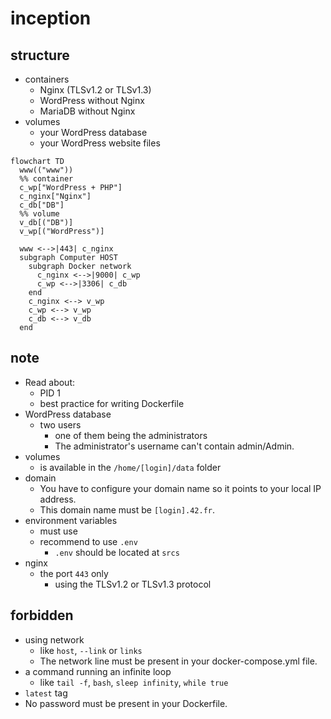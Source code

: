 # inception

## structure
- containers
  - Nginx (TLSv1.2 or TLSv1.3)
  - WordPress without Nginx
  - MariaDB without Nginx
- volumes
  - your WordPress database
  - your WordPress website files

```mermaid
flowchart TD
  www(("www"))
  %% container
  c_wp["WordPress + PHP"]
  c_nginx["Nginx"]
  c_db["DB"]
  %% volume
  v_db[("DB")]
  v_wp[("WordPress")]

  www <-->|443| c_nginx
  subgraph Computer HOST
    subgraph Docker network
      c_nginx <-->|9000| c_wp
      c_wp <-->|3306| c_db
    end
    c_nginx <--> v_wp
    c_wp <--> v_wp
    c_db <--> v_db
  end
```

## note
- Read about:
  - PID 1
  - best practice for writing Dockerfile
- WordPress database
  - two users
    - one of them being the administrators
    - The administrator's username can't contain admin/Admin.
- volumes
  - is available in the `/home/[login]/data` folder
- domain
  - You have to configure your domain name so it points to your local IP address.
  - This domain name must be `[login].42.fr`.
- environment variables
  - must use
  - recommend to use `.env`
    - `.env` should be located at `srcs`
- nginx
  - the port `443` only
    - using the TLSv1.2 or TLSv1.3 protocol

## forbidden
- using network
  - like `host`, `--link` or `links`
  - The network line must be present in your docker-compose.yml file.
- a command running an infinite loop
  - like `tail -f`, `bash`, `sleep infinity`, `while true`
- `latest` tag
- No password must be present in your Dockerfile.
